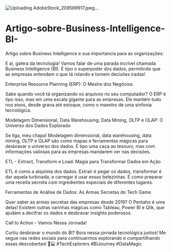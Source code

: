 ![Uploading AdobeStock_209569917.jpeg…]()



# Artigo-sobre-Business-Intelligence-BI-
Artigo sobre Business Intelligence e sua importancia para as organizações:

E aí, galera da tecnologia! Vamos falar de uma parada incrível chamada Business Intelligence (BI). É tipo o superpoder dos dados, permitindo que as empresas entendam o que tá rolando e tomem decisões iradas!

Enterprise Resource Planning (ERP): O Mestre dos Negócios

Sabe quando você tá organizando os arquivos no seu computador? O ERP é tipo isso, mas em uma escala gigante para as empresas. Ele mantém tudo nos eixos, desde grana até estoque, como o maestro de uma sinfonia tecnológica.

Modelagem Dimensional, Data Warehousing, Data Mining, OLTP e OLAP: O Universo dos Dados Explorado

Se liga, meu chapa! Modelagem dimensional, data warehousing, data mining, OLTP e OLAP são como mapas e ferramentas mágicas para desbravar o universo dos dados. É tipo uma caça ao tesouro, mas com informações valiosas para as empresas mandarem ver nas decisões.

ETL - Extract, Transform e Load: Magia para Transformar Dados em Ação

ETL é como a alquimia dos dados. Extrair é pegar os dados, transformar é dar aquela turbinada, e carregar é usar essas belezinhas. É como preparar uma receita secreta com ingredientes especiais de diferentes lugares.

Ferramentas de Análise de Dados: As Armas Secretas do Tech Game

Quer saber as armas secretas das empresas desde 2019? O Pentaho é uma delas! Existem outras varinhas mágicas como Tableau, Power BI e Qlik, que ajudam a decifrar os dados e desbravar insights poderosos.

Call to Action - Vamos Nessa Jornada!

Curtiu desbravar o mundo do BI? Bora nessa jornada tecnológica juntos! Me segue nas redes sociais para continuarmos explorando e compartilhando essas descobertas! 🚀💻 #TechExplorers #BIJourney #DataMagic
